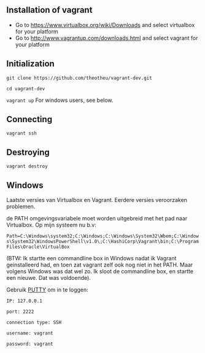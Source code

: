 Installation of vagrant
-----------------------
- Go to https://www.virtualbox.org/wiki/Downloads and select virtualbox for your platform
- Go to http://www.vagrantup.com/downloads.html and select vagrant for your platform


Initialization
--------------
`git clone https://github.com/theotheu/vagrant-dev.git`

`cd vagrant-dev`

`vagrant up` For windows users, see below.

Connecting
----------
`vagrant ssh`

Destroying
----------
`vagrant destroy`




Windows
-------
Laatste versies van Virtualbox en Vagrant. Eerdere versies veroorzaken problemen.

de PATH omgevingsvariabele moet worden uitgebreid met het pad naar Virtualbox. Op mijn systeem nu b.v: 

```Path=C:\Windows\system32;C:\Windows;C:\Windows\System32\Wbem;C:\Windows\System32\WindowsPowerShell\v1.0\;C:\HashiCorp\Vagrant\bin;C:\Program Files\Oracle\VirtualBox```

(BTW: Ik startte een commandline box in Windows nadat ik Vagrant geinstalleerd had, en toen zat vagrant zelf ook nog niet in het PATH. Maar volgens Windows was dat wel zo. Ik sloot de commandline box, en startte een nieuwe. Dat was voldoende).

Gebruik [PUTTY](http://www.chiark.greenend.org.uk/~sgtatham/putty/download.html) om in te loggen:

`IP: 127.0.0.1`

`port: 2222`

`connection type: SSH`

`username: vagrant`

`password: vagrant`
